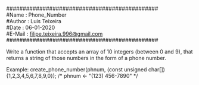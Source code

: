 ##############################################  
#Name   : Phone_Number  
#Author : Luis Teixeira  
#Date   : 06-01-2020  
#E-Mail : filipe.teixeira.996@gmail.com  
##############################################


Write a function that accepts an array of 10 integers (between 0 and 9), that returns a string of those numbers in the form of a phone number.

Example:
create_phone_number(phnum, (const unsigned char[]){1,2,3,4,5,6,7,8,9,0});
    /* phnum <- "(123) 456-7890" */